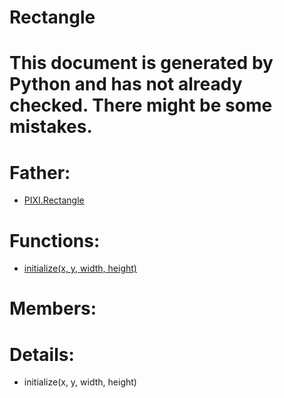 Rectangle
===

# This document is generated by Python and has not already checked. There might be some mistakes.

# Father:
* [PIXI.Rectangle](PIXI.Rectangle.md)


# Functions:
* [initialize(x, y, width, height)](#initialize)

# Members:

# Details:
<p id=initialize></p>

* initialize(x, y, width, height)
	

